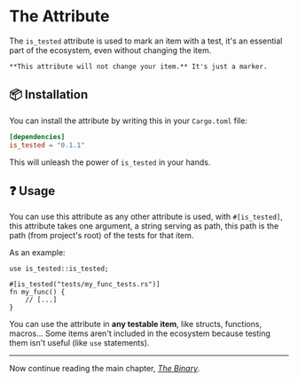 # The Attribute

The `is_tested` attribute is used to mark an item with a test, it's an essential part of the ecosystem, even without changing the item.

```admonish note
**This attribute will not change your item.** It's just a marker.
```

## 📦 Installation

You can install the attribute by writing this in your `Cargo.toml` file:

```toml
[dependencies]
is_tested = "0.1.1"
```

This will unleash the power of `is_tested` in your hands.

## ❓ Usage

You can use this attribute as any other attribute is used, with `#[is_tested]`, this attribute takes one argument, a string serving as path, this path is the path (from project's root) of the tests for that item.

As an example:

```rust, ignore
use is_tested::is_tested;

#[is_tested("tests/my_func_tests.rs")]
fn my_func() {
	// [...]
}
```

You can use the attribute in **any testable item**, like structs, functions, macros...
Some items aren't included in the ecosystem because testing them isn't useful (like `use` statements).

---

Now continue reading the main chapter, [*The Binary*](cargo_is_tested.md).
